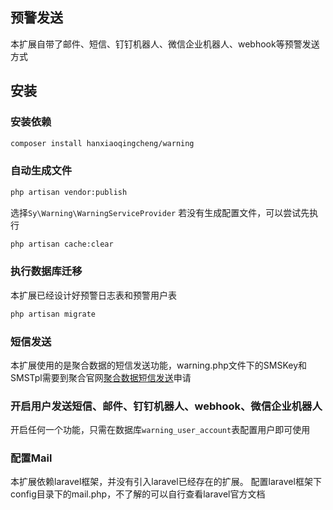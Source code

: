 ## 预警发送
本扩展自带了邮件、短信、钉钉机器人、微信企业机器人、webhook等预警发送方式

## 安装


### 安装依赖
```bash
composer install hanxiaoqingcheng/warning
```

### 自动生成文件
```bash
php artisan vendor:publish
```
选择`Sy\Warning\WarningServiceProvider`
若没有生成配置文件，可以尝试先执行
```bash
php artisan cache:clear
```

### 执行数据库迁移
本扩展已经设计好预警日志表和预警用户表
```bash
php artisan migrate
```

### 短信发送
本扩展使用的是聚合数据的短信发送功能，warning.php文件下的SMSKey和SMSTpl需要到聚合官网[聚合数据短信发送](https://www.juhe.cn/docs/api/id/54)申请


### 开启用户发送短信、邮件、钉钉机器人、webhook、微信企业机器人
开启任何一个功能，只需在数据库`warning_user_account`表配置用户即可使用

### 配置Mail
本扩展依赖laravel框架，并没有引入laravel已经存在的扩展。
配置laravel框架下config目录下的mail.php，不了解的可以自行查看laravel官方文档




